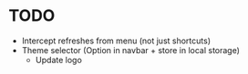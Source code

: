 # TODO

- Intercept refreshes from menu (not just shortcuts)
- Theme selector (Option in navbar + store in local storage)
  - Update logo
